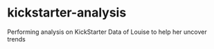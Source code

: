 # kickstarter-analysis
Performing analysis on KickStarter Data of Louise to help her uncover trends
